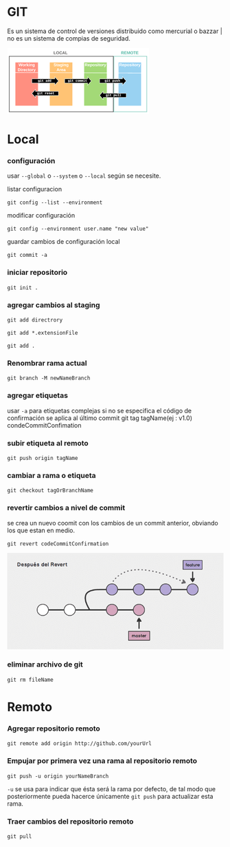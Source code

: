 # GIT
Es un sistema de control de versiones distribuido como mercurial o bazzar | no es un sistema de compias de seguridad.

<img src="./img/gitGraphic.png" alt="no img"/>

# Local

### configuración
usar `--global` o `--system` o `--local` según se necesite. 

listar configuracion

    git config --list --environment

modificar configuración

    git config --environment user.name "new value"

guardar cambios de configuración local

    git commit -a

### iniciar repositorio
    git init .

### agregar cambios al staging
```
git add directrory 
```

```
git add *.extensionFile
```

```
git add . 
```

### Renombrar rama actual 
    git branch -M newNameBranch

### agregar etiquetas
usar `-a` para etiquetas complejas
si no se especifica el código de confirmación se aplica al último commit
    git tag tagName(ej : v1.0) condeCommitConfimation

### subir etiqueta al remoto
    git push origin tagName

### cambiar a rama o etiqueta
    git checkout tagOrBranchName

### revertir cambios a nivel de commit
se crea un nuevo coomit con los cambios de un commit anterior, obviando los que estan en medio.

    git revert codeCommitConfirmation 
<img src="./img/revert.png" alt="no img"/>

### eliminar archivo de git
    git rm fileName

# Remoto

### Agregar repositorio remoto
    git remote add origin http://github.com/yourUrl

### Empujar por primera vez una rama al repositorio remoto
    git push -u origin yourNameBranch

`-u` se usa para indicar que ésta será la rama por defecto, de tal modo que posteriormente pueda hacerce 
únicamente `git push` para actualizar esta rama.

### Traer cambios del repositorio remoto 
    git pull